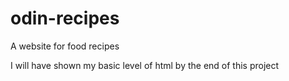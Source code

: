 # odin-recipes

A website for food recipes

I will have shown my basic level of html by the end of this project


